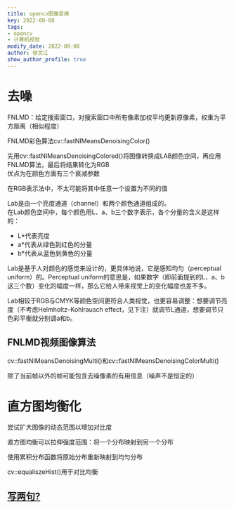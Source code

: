 ```yaml
---
title: opencv图像变换 
key: 2022-08-08
tags: 
- opencv
- 计算机视觉
modify_date: 2022-08-08
author: 徐文江
show_author_profile: true
---
```


# 去噪    
FNLMD：给定搜索窗口，对搜索窗口中所有像素加权平均更新原像素，权重为平方距离（相似程度）       
<!--more-->     
FNLMD彩色算法cv::fastNIMeansDenoisingColor()      

先用cv::fastNIMeansDenoisingColored()将图像转换成LAB颜色空间，再应用FNLMD算法，最后将结果转化为RGB     
优点为在颜色方面有三个衰减参数     

在RGB表示法中，不太可能将其中任意一个设置为不同的值    

Lab是由一个亮度通道（channel）和两个颜色通道组成的。     
在Lab颜色空间中，每个颜色用L、a、b三个数字表示，各个分量的含义是这样的：     

- L*代表亮度    
- a*代表从绿色到红色的分量    
- b*代表从蓝色到黄色的分量    

Lab是基于人对颜色的感觉来设计的，更具体地说，它是感知均匀（perceptual uniform）的。Perceptual uniform的意思是，如果数字（即前面提到的L、a、b这三个数）变化的幅度一样，那么它给人带来视觉上的变化幅度也差不多。     

Lab相较于RGB与CMYK等颜色空间更符合人类视觉，也更容易调整：想要调节亮度（不考虑Helmholtz–Kohlrausch effect，见下注）就调节L通道，想要调节只色彩平衡就分别调a和b。     


## FNLMD视频图像算法       
cv::fastNIMeansDenoisingMulti()和cv::fastNIMeansDenoisingColorMulti()         

除了当前帧以外的帧可能包含去噪像素的有用信息（噪声不是恒定的）          

# 直方图均衡化       
尝试扩大图像的动态范围以增加对比度        

直方图均衡可以拉伸强度范围：将一个分布映射到另一个分布      

使用累积分布函数将原始分布重新映射到均匀分布         

cv::equaliszeHist()用于对比均衡        




























## [写两句?](https://github.com/HEA1OR/HEA1OR.github.io/tree/master/_posts)

